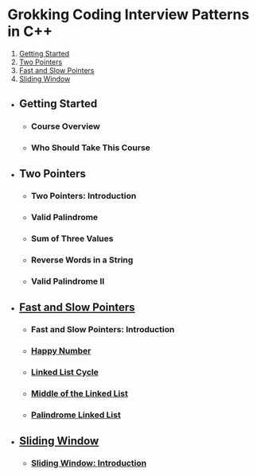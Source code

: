 # Grokking Coding Interview Patterns in C++

1. [Getting Started](#getting-started)
2. [Two Pointers](#two-pointers)
3. [Fast and Slow Pointers](#fast-and-slow-pointers)
4. [Sliding Window](#sliding-window)

- ## Getting Started
    - ### Course Overview
    - ### Who Should Take This Course

- ## Two Pointers
    - ### Two Pointers: Introduction
    - ### Valid Palindrome
    - ### Sum of Three Values
    - ### Reverse Words in a String
    - ### Valid Palindrome II

- ## [Fast and Slow Pointers](./Chapter_3.md)
    - ### Fast and Slow Pointers: Introduction
    - ### [Happy Number](./Chapter_3.md#happy-number)
    - ### [Linked List Cycle](./Chapter_3.md#linked-list-cycle)
    - ### [Middle of the Linked List](./Chapter_3.md#middle-of-the-linked-list)
    - ### [Palindrome Linked List](./Chapter_3.md#palindrome-linked-list)

- ## [Sliding Window](./Chapter_4.md)
    - ### [Sliding Window: Introduction](./Chapter_4.md#sliding-window-introduction)
